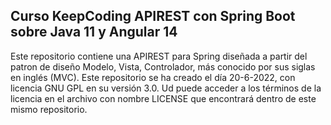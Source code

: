 ## Curso KeepCoding APIREST con Spring Boot sobre Java 11 y Angular 14

Este repositorio contiene una APIREST para Spring diseñada a partir del patron de diseño Modelo, Vista, Controlador, más conocido por sus siglas en inglés (MVC).
Este repositorio se ha creado el día 20-6-2022, con licencia GNU GPL en su versión 3.0. Ud puede acceder a los términos de la licencia en el archivo con nombre LICENSE que encontrará dentro de este mismo repositorio.

